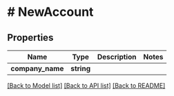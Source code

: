 # # NewAccount

## Properties

Name | Type | Description | Notes
------------ | ------------- | ------------- | -------------
**company_name** | **string** |  | 

[[Back to Model list]](../../README.md#documentation-for-models) [[Back to API list]](../../README.md#documentation-for-api-endpoints) [[Back to README]](../../README.md)


